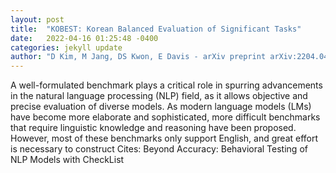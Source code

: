 ```yaml
---
layout: post
title:  "KOBEST: Korean Balanced Evaluation of Significant Tasks"
date:   2022-04-16 01:25:48 -0400
categories: jekyll update
author: "D Kim, M Jang, DS Kwon, E Davis - arXiv preprint arXiv:2204.04541, 2022"
---
```

A well-formulated benchmark plays a critical role in spurring advancements in the natural language processing (NLP) field, as it allows objective and precise evaluation of diverse models. As modern language models (LMs) have become more elaborate and sophisticated, more difficult benchmarks that require linguistic knowledge and reasoning have been proposed. However, most of these benchmarks only support English, and great effort is necessary to construct Cites: Beyond Accuracy: Behavioral Testing of NLP Models with CheckList